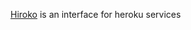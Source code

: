[Hiroko][hiroko] is an interface for heroku services

[hiroko]: https://github.com/softprops/hiroko
